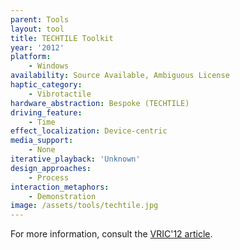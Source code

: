 ```yaml
---
parent: Tools
layout: tool
title: TECHTILE Toolkit
year: '2012'
platform:
    - Windows
availability: Source Available, Ambiguous License
haptic_category:
    - Vibrotactile
hardware_abstraction: Bespoke (TECHTILE)
driving_feature:
    - Time
effect_localization: Device-centric
media_support:
    - None
iterative_playback: 'Unknown'
design_approaches:
    - Process
interaction_metaphors:
    - Demonstration
image: /assets/tools/techtile.jpg
---
```

For more information, consult the [VRIC'12 article](https://doi.org/10.1145/2331714.2331745).
